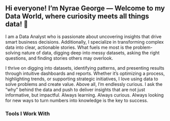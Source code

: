 ## Hi everyone! I’m Nyrae George — Welcome to my Data World, where curiosity meets all things data! 💼

I am a Data Analyst who is passionate about uncovering insights that drive smart business decisions. Additionally, I specialize in transforming complex data into clear, actionable stories. What fuels me most is the problem-solving nature of data, digging deep into messy datasets, asking the right questions, and finding stories others may overlook.

I thrive on digging into datasets, identifying patterns, and presenting results through intuitive dashboards and reports. Whether it’s optimizing a process, highlighting trends, or supporting strategic initiatives, I love using data to solve problems and create value. Above all, I’m endlessly curious. I ask the “why” behind the data and push to deliver insights that are not just informative, but impactful. Always learning. Always curious. Always looking for new ways to turn numbers into knowledge is the key to success.

### Tools I Work With

